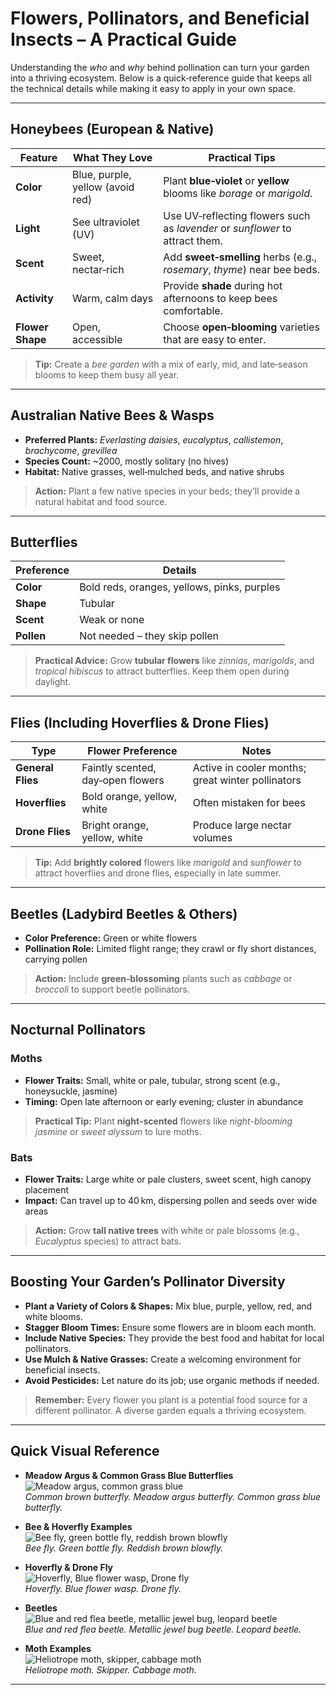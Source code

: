 # Flowers, Pollinators, and Beneficial Insects – A Practical Guide

Understanding the *who* and *why* behind pollination can turn your garden into a thriving ecosystem. Below is a quick‑reference guide that keeps all the technical details while making it easy to apply in your own space.

---

## Honeybees (European & Native)

| Feature | What They Love | Practical Tips |
|---------|----------------|----------------|
| **Color** | Blue, purple, yellow (avoid red) | Plant **blue‑violet** or **yellow** blooms like *borage* or *marigold*. |
| **Light** | See ultraviolet (UV) | Use UV‑reflecting flowers such as *lavender* or *sunflower* to attract them. |
| **Scent** | Sweet, nectar‑rich | Add **sweet‑smelling** herbs (e.g., *rosemary*, *thyme*) near bee beds. |
| **Activity** | Warm, calm days | Provide **shade** during hot afternoons to keep bees comfortable. |
| **Flower Shape** | Open, accessible | Choose **open‑blooming** varieties that are easy to enter. |

> **Tip:** Create a *bee garden* with a mix of early, mid, and late‑season blooms to keep them busy all year.

---

## Australian Native Bees & Wasps

- **Preferred Plants:** *Everlasting daisies*, *eucalyptus*, *callistemon*, *brachycome*, *grevillea*  
- **Species Count:** ~2000, mostly solitary (no hives)  
- **Habitat:** Native grasses, well‑mulched beds, and native shrubs  

> **Action:** Plant a few native species in your beds; they’ll provide a natural habitat and food source.

---

## Butterflies

| Preference | Details |
|------------|---------|
| **Color** | Bold reds, oranges, yellows, pinks, purples |
| **Shape** | Tubular |
| **Scent** | Weak or none |
| **Pollen** | Not needed – they skip pollen |

> **Practical Advice:** Grow **tubular flowers** like *zinnias*, *marigolds*, and *tropical hibiscus* to attract butterflies. Keep them open during daylight.

---

## Flies (Including Hoverflies & Drone Flies)

| Type | Flower Preference | Notes |
|------|-------------------|-------|
| **General Flies** | Faintly scented, day‑open flowers | Active in cooler months; great winter pollinators |
| **Hoverflies** | Bold orange, yellow, white | Often mistaken for bees |
| **Drone Flies** | Bright orange, yellow, white | Produce large nectar volumes |

> **Tip:** Add **brightly colored** flowers like *marigold* and *sunflower* to attract hoverflies and drone flies, especially in late summer.

---

## Beetles (Ladybird Beetles & Others)

- **Color Preference:** Green or white flowers  
- **Pollination Role:** Limited flight range; they crawl or fly short distances, carrying pollen

> **Action:** Include **green‑blossoming** plants such as *cabbage* or *broccoli* to support beetle pollinators.

---

## Nocturnal Pollinators

### Moths

- **Flower Traits:** Small, white or pale, tubular, strong scent (e.g., honeysuckle, jasmine)  
- **Timing:** Open late afternoon or early evening; cluster in abundance

> **Practical Tip:** Plant **night‑scented** flowers like *night-blooming jasmine* or *sweet alyssum* to lure moths.

### Bats

- **Flower Traits:** Large white or pale clusters, sweet scent, high canopy placement  
- **Impact:** Can travel up to 40 km, dispersing pollen and seeds over wide areas

> **Action:** Grow **tall native trees** with white or pale blossoms (e.g., *Eucalyptus* species) to attract bats.

---

## Boosting Your Garden’s Pollinator Diversity

- **Plant a Variety of Colors & Shapes:** Mix blue, purple, yellow, red, and white blooms.  
- **Stagger Bloom Times:** Ensure some flowers are in bloom each month.  
- **Include Native Species:** They provide the best food and habitat for local pollinators.  
- **Use Mulch & Native Grasses:** Create a welcoming environment for beneficial insects.  
- **Avoid Pesticides:** Let nature do its job; use organic methods if needed.

> **Remember:** Every flower you plant is a potential food source for a different pollinator. A diverse garden equals a thriving ecosystem.

---

## Quick Visual Reference

- **Meadow Argus & Common Grass Blue Butterflies**  
  ![Meadow argus, common grass blue](image_url)  
  *Common brown butterfly. Meadow argus butterfly. Common grass blue butterfly.*

- **Bee & Hoverfly Examples**  
  ![Bee fly, green bottle fly, reddish brown blowfly](image_url)  
  *Bee fly. Green bottle fly. Reddish brown blowfly.*

- **Hoverfly & Drone Fly**  
  ![Hoverfly, Blue flower wasp, Drone fly](image_url)  
  *Hoverfly. Blue flower wasp. Drone fly.*

- **Beetles**  
  ![Blue and red flea beetle, metallic jewel bug, leopard beetle](image_url)  
  *Blue and red flea beetle. Metallic jewel bug beetle. Leopard beetle.*

- **Moth Examples**  
  ![Heliotrope moth, skipper, cabbage moth](image_url)  
  *Heliotrope moth. Skipper. Cabbage moth.*

---